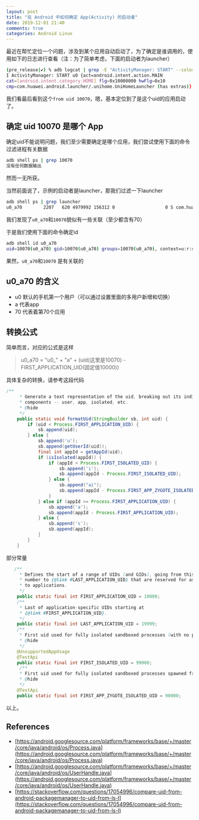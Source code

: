 ```yaml
---
layout: post
title: "在 Android 中如何确定 App(Activity) 的启动者"
date: 2019-12-01 21:40
comments: true
categories: Android Linux 
---
```



最近在帮忙定位一个问题，涉及到某个应用自动启动了，为了确定是谁调用的，使用如下的日志进行查看（注：为了简单考虑，下面的启动者为launcher）

```bash
(pre_release|✔) % adb logcat | grep -E "ActivityManager: START" --color=always
I ActivityManager: START u0 {act=android.intent.action.MAIN 
cat=[android.intent.category.HOME] flg=0x10000000 hwFlg=0x10 
cmp=com.huawei.android.launcher/.unihome.UniHomeLauncher (has extras)} from uid 10070
```
<!--more-->
我们看最后看到这个`from uid 10070`，嗯，基本定位到了是这个uid的应用启动了。


## 确定 uid 10070 是哪个 App
确定uid不能说明问题，我们至少需要确定是哪个应用，我们尝试使用下面的命令过滤进程有关数据
```bash
adb shell ps | grep 10070
没有任何数据输出
```

然而一无所获。

当然前面说了，示例的启动者是launcher，那我们过滤一下launcher

```bash
adb shell ps | grep launcher
u0_a70        2207   620 4979992 156312 0                   0 S com.huawei.android.launcher
```

我们发现了`u0_a70`和`10070`貌似有一些关联（至少都含有70）

于是我们使用下面的命令确定id

```bash
adb shell id u0_a70
uid=10070(u0_a70) gid=10070(u0_a70) groups=10070(u0_a70), context=u:r:shell:s0
```

果然，`u0_a70`和`10070` 是有关联的

## u0_a70 的含义
  * u0  默认的手机第一个用户（可以通过设置里面的多用户新增和切换）
  * a 代表app
  * 70 代表着第70个应用

## 转换公式
简单而言，对应的公式是这样

>
>u0_a70 = "u0_" + "a" + (uid(这里是10070) - FIRST_APPLICATION_UID(固定值10000)) 
>

具体复杂的转换，请参考这段代码
```java
/**
     * Generate a text representation of the uid, breaking out its individual
     * components -- user, app, isolated, etc.
     * @hide
     */
    public static void formatUid(StringBuilder sb, int uid) {
        if (uid < Process.FIRST_APPLICATION_UID) {
            sb.append(uid);
        } else {
            sb.append('u');
            sb.append(getUserId(uid));
            final int appId = getAppId(uid);
            if (isIsolated(appId)) {
                if (appId > Process.FIRST_ISOLATED_UID) {
                    sb.append('i');
                    sb.append(appId - Process.FIRST_ISOLATED_UID);
                } else {
                    sb.append("ai");
                    sb.append(appId - Process.FIRST_APP_ZYGOTE_ISOLATED_UID);
                }
            } else if (appId >= Process.FIRST_APPLICATION_UID) {
                sb.append('a');
                sb.append(appId - Process.FIRST_APPLICATION_UID);
            } else {
                sb.append('s');
                sb.append(appId);
            }
        }
    }
```

部分常量
```java
   /**
     * Defines the start of a range of UIDs (and GIDs), going from this
     * number to {@link #LAST_APPLICATION_UID} that are reserved for assigning
     * to applications.
     */
    public static final int FIRST_APPLICATION_UID = 10000;
    /**
     * Last of application-specific UIDs starting at
     * {@link #FIRST_APPLICATION_UID}.
     */
    public static final int LAST_APPLICATION_UID = 19999;
    /**
     * First uid used for fully isolated sandboxed processes (with no permissions of their own)
     * @hide
     */
    @UnsupportedAppUsage
    @TestApi
    public static final int FIRST_ISOLATED_UID = 99000;
     /**
     * First uid used for fully isolated sandboxed processes spawned from an app zygote
     * @hide
     */
    @TestApi
    public static final int FIRST_APP_ZYGOTE_ISOLATED_UID = 90000;
```

以上。



## References
  * [https://android.googlesource.com/platform/frameworks/base/+/master/core/java/android/os/Process.java](https://android.googlesource.com/platform/frameworks/base/+/master/core/java/android/os/Process.java)
  * [https://android.googlesource.com/platform/frameworks/base/+/master/core/java/android/os/UserHandle.java](https://android.googlesource.com/platform/frameworks/base/+/master/core/java/android/os/UserHandle.java)
  * [https://stackoverflow.com/questions/17054996/compare-uid-from-android-packagemanager-to-uid-from-ls-l](https://stackoverflow.com/questions/17054996/compare-uid-from-android-packagemanager-to-uid-from-ls-l)